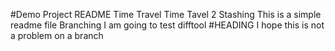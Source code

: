 #Demo Project README
Time Travel
Time Tavel 2
Stashing
This is a simple readme file
Branching
I am going to test difftool
#HEADING
I hope this is not a problem on a branch
